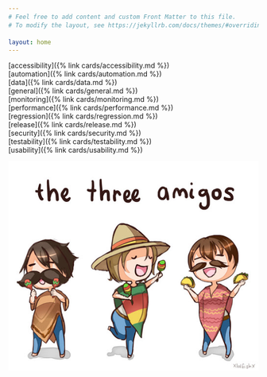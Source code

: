 ```yaml
---
# Feel free to add content and custom Front Matter to this file.
# To modify the layout, see https://jekyllrb.com/docs/themes/#overriding-theme-defaults

layout: home
---
```


[accessibility]({% link cards/accessibility.md %}) <br />
[automation]({% link cards/automation.md %}) <br />
[data]({% link cards/data.md %}) <br />
[general]({% link cards/general.md %}) <br />
[monitoring]({% link cards/monitoring.md %}) <br />
[performance]({% link cards/performance.md %}) <br />
[regression]({% link cards/regression.md %}) <br />
[release]({% link cards/release.md %}) <br />
[security]({% link cards/security.md %}) <br />
[testability]({% link cards/testability.md %}) <br />
[usability]({% link cards/usability.md %})

![Alt text](/assets/images/the-three-amigos.jpg)
